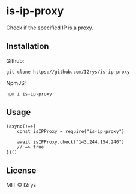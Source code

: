 # is-ip-proxy
Check if the specified IP is a proxy.

## Installation
Github:
```
git clone https://github.com/I2rys/is-ip-proxy
```

NpmJS:
```
npm i is-ip-proxy
```

## Usage
```
(async()=>{
    const isIPProxy = require("is-ip-proxy")

    await isIPProxy.check("143.244.154.240")
    // => true
})()
```

## License
MIT © I2rys
